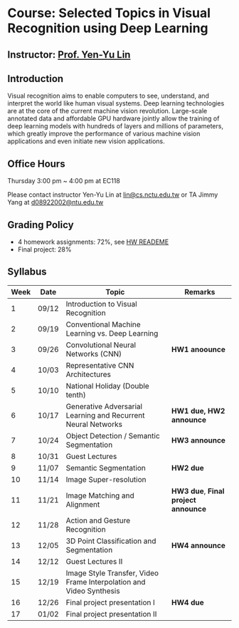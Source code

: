 # Course: Selected Topics in Visual Recognition using Deep Learning
## Instructor: [Prof. Yen-Yu Lin](https://www.cs.nctu.edu.tw/members/detail/lin)
## Introduction
Visual recognition aims to enable computers to see, understand, and interpret the world like human visual systems. Deep learning technologies are at the core of the current machine vision revolution. Large-scale annotated data and affordable GPU hardware jointly allow the training of deep learning models with hundreds of layers and millions of parameters, which greatly improve the performance of various machine vision applications and even initiate new vision applications.
## Office Hours
Thursday 3:00 pm ~ 4:00 pm at EC118

Please contact instructor Yen-Yu Lin at lin@cs.nctu.edu.tw or TA Jimmy Yang at d08922002@ntu.edu.tw 
## Grading Policy
- 4 homework assignments: 72%, see [HW READEME](https://github.com/NCTU-VRDL/CS_IOC5008/blob/master/HW_README.MD)
- Final project: 28%
## Syllabus
| Week | Date     |Topic                                                                                      | Remarks                                  |
| ---- | -------- | ------------------------------------------------------------------------------------------| -----------------------------------------|    
|   1  |  09/12   | Introduction to Visual Recognition                                                        |                                          |
|   2  |  09/19   | Conventional Machine Learning vs. Deep Learning                                           |                                          |
|   3  |  09/26   | Convolutional Neural Networks (CNN)                                                       | **HW1 anoounce**                        |
|   4  |  10/03   | Representative CNN Architectures                                                          |                                          |
|   5  |  10/10   | National Holiday (Double tenth)                                                           |                                          |
|   6  |  10/17   | Generative Adversarial Learning and Recurrent Neural Networks                             | **HW1 due, HW2 announce**                |
|   7  |  10/24   | Object Detection / Semantic Segmentation                                                  | **HW3 announce**                         |
|   8  |  10/31   | Guest Lectures                                                                            |                                |
|   9  |  11/07   | Semantic Segmentation                                                                     |  **HW2 due**                                         |    
|   10 |  11/14   | Image Super-resolution                                                                    |                                          |    
|   11 |  11/21   | Image Matching and Alignment                                                              | **HW3 due**, **Final project announce**  |    
|   12 |  11/28   | Action and Gesture Recognition                                                            |                                          |   
|   13 |  12/05   | 3D Point Classification and Segmentation                                                  |**HW4 announce**                          |   
|   14 |  12/12   | Guest Lectures II                                                                         |                                          |   
|   15 |  12/19   | Image Style Transfer, Video Frame Interpolation and Video Synthesis                       |                                          |   
|   16 |  12/26   | Final project presentation I                                                              | **HW4 due**                              |   
|   17 |  01/02   | Final project presentation II                                                             |                                          |  
